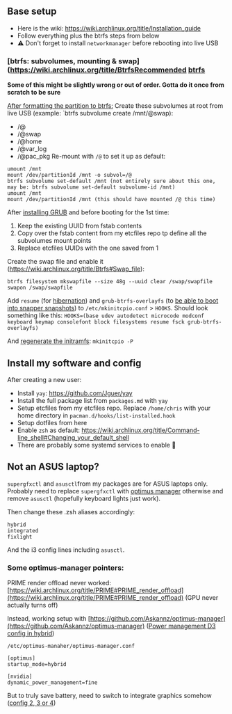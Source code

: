 ## Base setup
- Here is the wiki: https://wiki.archlinux.org/title/Installation_guide
- Follow everything plus the btrfs steps from below
- ⚠ Don't forget to install `networkmanager` before rebooting into live USB

### [btrfs: subvolumes, mounting & swap](https://wiki.archlinux.org/title/BtrfsRecommended [btrfs](https://wiki.archlinux.org/title/Btrfs) 
**Some of this might be slightly wrong or out of order. Gotta do it once from scratch to be sure**

 [After formatting the partition to btrfs:](https://wiki.archlinux.org/title/Installation_guide#Format_the_partitions)
Create these subvolumes at root from live USB (example: `btrfs subvolume create /mnt/@swap):
- /@
- /@swap
- /@home
- /@var_log
- /@pac_pkg
Re-mount with `/@` to set it up as default:
```
umount /mnt
mount /dev/partitionId /mnt -o subvol=/@
btrfs subvolume set-default /mnt (not entirely sure about this one, may be: btrfs subvolume set-default subvolume-id /mnt)
umount /mnt
mount /dev/partitionId /mnt (this should have mounted /@ this time)
```

After [installing GRUB](https://wiki.archlinux.org/title/Installation_guide#Boot_loader) and before booting for the 1st time:
1. Keep the existing UUID from fstab contents
2. Copy over the fstab content from my etcfiles repo tp define all the subvolumes mount points
3. Replace etcfiles UUIDs with the one saved from 1

Create the swap file and enable it (https://wiki.archlinux.org/title/Btrfs#Swap_file):
```
btrfs filesystem mkswapfile --size 48g --uuid clear /swap/swapfile
swapon /swap/swapfile
```

Add `resume` (for [hibernation](https://wiki.archlinux.org/title/Power_management/Suspend_and_hibernate#Hibernation)) and `grub-btrfs-overlayfs` (to [be able to boot into snapper snapshots](https://wiki.archlinux.org/title/Snapper#Booting_into_read-only_snapshots)) to `/etc/mkinitcpio.conf` > `HOOKS`. Should look something like this:
`HOOKS=(base udev autodetect microcode modconf keyboard keymap consolefont block filesystems resume fsck grub-btrfs-overlayfs)`

And [regenerate the initramfs](https://wiki.archlinux.org/title/Regenerate_the_initramfs "Regenerate the initramfs"):
`mkinitcpio -P`
## Install my software and config
After creating a new user:
- Install `yay`: https://github.com/Jguer/yay
- Install the full package list from `packages.md` with `yay`
- Setup etcfiles from my etcfiles repo. Replace `/home/chris` with your home directory in `pacman.d/hooks/list-installed.hook`
- Setup dotfiles from here
- Enable `zsh` as default: https://wiki.archlinux.org/title/Command-line_shell#Changing_your_default_shell 
- There are probably some systemd services to enable 💁

## Not an ASUS laptop?
`supergfxctl` and `asusctl`from my packages are for ASUS laptops only. Probably need to replace `supergfxctl` with [optimus manager](https://github.com/Askannz/optimus-manager) otherwise and remove `asusctl` (hopefully keyboard lights just work).

Then change these .zsh aliases accordingly:
```
hybrid
integrated
fixlight
```

And the i3 config lines including `asusctl`.

### Some optimus-manager pointers:
PRIME render offload never worked: [https://wiki.archlinux.org/title/PRIME#PRIME_render_offload](https://wiki.archlinux.org/title/PRIME#PRIME_render_offload) (GPU never actually turns off)

Instead, working setup with [https://github.com/Askannz/optimus-manager](https://github.com/Askannz/optimus-manager) ([Power management D3 config in hybrid](https://github.com/Askannz/optimus-manager/wiki/A-guide--to-power-management-options#configuration-1--dynamic-power-management-inside-the-nvidia-driver-runtime-d3-power-management))
```
/etc/optimus-manaher/optimus-manager.conf 

[optimus]
startup_mode=hybrid 

[nvidia]
dynamic_power_management=fine
```

But to truly save battery, need to switch to integrate graphics somehow ([config 2, 3 or 4](https://github.com/Askannz/optimus-manager/wiki/A-guide--to-power-management-options))